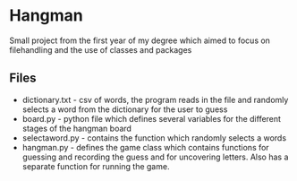 # Hangman
Small project from the first year of my degree which aimed to focus on filehandling and the use of classes and packages

## Files
- dictionary.txt - csv of words, the program reads in the file and randomly selects a word from the dictionary for the user to guess
- board.py - python file which defines several variables for the different stages of the hangman board
- selectaword.py - contains the function which randomly selects a words
- hangman.py - defines the game class which contains functions for guessing and recording the guess and for uncovering letters. Also has a separate function for running the game.
